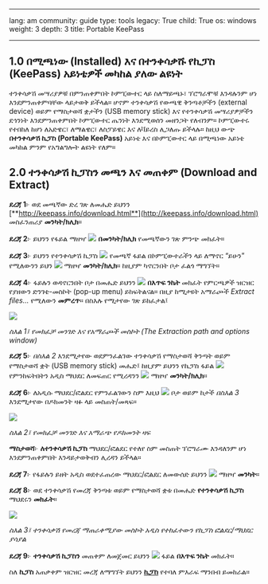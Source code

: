 

---

lang: am
community: guide
type: tools
legacy: True
child: True
os: windows
weight: 3
depth: 3
title: Portable KeePass

---

## 1.0 በሚጫነው (Installed) እና በተንቀሳቃሹ የኪፓስ (KeePass) አይነቴዎች መካከል ያለው ልዩነት ## 

ተንቀሳቃሽ መሣሪያዎቹ በምንጠቀምበት ኮምፒውተር ላይ ስለማይጫኑ፣ ፕሮግራሞቹ እንዳሉንም ሆነ እንደምንጠቀምባቸው ላይታወቅ ይችላል። ሆኖም ተንቀሳቃሽ የውጫዊ ቅንጣቶቻችን (external device) ወይም የማስታወሻ ቋታችን (USB memory stick) እና የተንቀሳቃሽ መሣሪያዎቻችን ደኅንነት እንደምንጠቀምበት ኮምፒውተር ጤንነት እንደሚወሰን መዘንጋት የለብንም። ኮምፒውተሩ የተበከለ ከሆነ ለአድዌር፣ ለማልዌር፣ ለስፓይዌር እና ለቫይረስ ሊጋለጡ ይችላሉ።
ከዚህ ውጭ **በተንቀሳቃሽ ኪፓስ (Portable KeePass)** አይነቴ እና በኮምፒውተር ላይ በሚጫነው አይነቴ መካከል ምንም የአግልግሎት ልዩነት የለም።

## 2.0 ተንቀሳቃሽ ኪፓስን መጫን እና መጠቀም (Download and Extract) ##

**ደረጃ 1**፦ ወደ መጫኛው ድረ ገጽ ለመሔድ ይህንን [**http://keepass.info/download.html**](http://keepass.info/download.html) መስፈንጠሪያ **መንካት/ክሊክ**።

**ደረጃ 2**፦ ይህንን የፋይል ማዘዣ ![](/sbox/screen/keepassportable-en/01.png) **በመንካት/ክሊክ** የመጫኛውን ገጽ ምንጭ መክፈት።

**ደረጃ 3**፦ ይህንን የተንቀሳቃሽ ኪፓስ ![](/sbox/screen/keepassportable-en/01.png) የመጫኛ ፋይል በኮምፒውተራችን ላይ ለማኖር  “ይሁን” የሚለውንን ይህን ![](/sbox/screen/keepassportable-en/03.png) ማዘዣ **መንካት/ክሊክ**። ከዚያም ካኖርንበት ቦታ ፈልጎ ማግኘት።

**ደረጃ 4**፦ ፋይሉን ወዳኖርንበት ቦታ በመሔድ ይህንን ![](/sbox/screen/keepassportable-en/04.png) **በእጥፍ ንኬት** መክፈት የምርጫዎች ዝርዝር የያዘውን ድንገቴ-መስኮት (pop-up menu) ይከፍትልናል። በዚያ ከሚታዩት አማራጮች  *Extract files...* የሚለውን **መምረጥ**። በስእሉ የሚታየው ገጽ ይከፈታል፤

![](/sbox/screen/keepassportable-en/05.png)

*ስእል 1፤ የመክፈቻ መንገድ እና የአማራጮች መስኮት (The Extraction path and options window)*

**ደረጃ 5**፦ *በስእል 2* እንደሚታየው ወደምንፈልገው ተንቀሳቃሽ የማስታወሻ ቅንጣት ወይም የማስታወሻ ቋት (USB memory stick) መሔድ፤ ከዚያም ይህንን የኪፓስ ፋይል ![](/sbox/screen/keepassportable-en/04.png) የምንከፍትበትን አዲስ ማህደር ለመፍጠር የሚረዳንን ![](/sbox/screen/keepassportable-en/06.png) ማዘዣ **መንካት/ክሊክ**።

**ደረጃ 6**፦ ለአዲሱ ማህደር/ፎልደር የምንፈልገውን ስም እዚህ ![](/sbox/screen/keepassportable-en/08.png) ቦታ ወይም ከታች *በስእል 3* እንደሚታየው በዶክመንት ዛፉ ላይ መስጠት/መጻፍ።  

![](/sbox/screen/keepassportable-en/09.png)

*ስእል 2፤ የመክፈቻ መንገድ እና አማራጭ የዶክመንት ዛፍ*

**ማስታወሻ**፦ **ለተንቀሳቃሽ ኪፓስ** ማህደር/ፎልደር የተለየ ስም መስጠት ፕሮግራሙ እንዳለንም ሆነ እንደምንጠቀምበት እንዳይታወቅብን ሊረዳን ይችላል።

**ደረጃ 7**፦ የፋይሉን ይዘት አዲስ ወደተፈጠረው ማህደር/ፎልደር ለመውሰድ ይህንን  ![](/sbox/screen/keepassportable-en/10.png)  ማዘዣ **መንካት**። 

**ደረጃ 8**፦ ወደ ተንቀሳቃሽ የመረጃ ቅንጣቱ ወይም የማስታወሻ ቋቱ በመሔድ **የተንቀሳቃሽ ኪፓስ** ማህደሩን **መክፈት**። 

![](/sbox/screen/keepassportable-en/11.png)

*ስእል 3፤ ተንቀሳቃሽ የመረጃ ማጠራቀሚያው መስኮት አዲስ የተከፈተውን የኪፓስ ፎልደር/ማህደር ያሳያል*

**ደረጃ 9**፦ **ተንቀሳቃሽ ኪፓስን** መጠቀም ለመጀመር ይህንን ![](/sbox/screen/keepassportable-en/12.png) ፋይል **በእጥፍ ንኬት** መክፈት።

ስለ **ኪፓስ** አጠቃቀም ዝርዝር መረጃ ለማግኘት ይህንን [**ኪፓስ**](/am/keepass) የተባለ ምእራፍ ማንበብ ይመከራል። 


